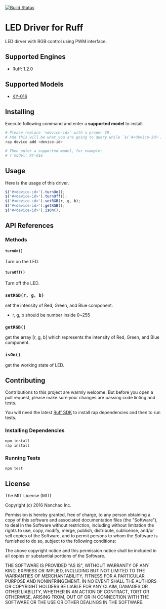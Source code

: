 [![Build Status](https://travis-ci.org/ruff-drivers/ky-016.svg)](https://travis-ci.org/ruff-drivers/ky-016)

# LED Driver for Ruff

LED dirver with RGB control using PWM interface.

## Supported Engines

* Ruff: 1.2.0

## Supported Models

- [KY-016](https://rap.ruff.io/devices/KY-016)

## Installing

Execute following command and enter a **supported model** to install.

```sh
# Please replace `<device-id>` with a proper ID.
# And this will be what you are going to query while `$('#<device-id>')`.
rap device add <device-id>

# Then enter a supported model, for example:
# ? model: KY-016
```

## Usage

Here is the usage of this driver.

```js
$('#<device-id>').turnOn();
$('#<device-id>').turnOff();
$('#<device-id>').setRGB(r, g, b);
$('#<device-id>').getRGB();
$('#<device-id>').isOn();
```

## API References

### Methods

#### `turnOn()`

Turn on the LED.

#### `turnOff()`

Turn off the LED.

### `setRGB(r, g, b)`

set the intensity of Red, Green, and Blue component.

- r, g, b should be number inside 0~255

### `getRGB()`
get the array [r, g, b] which represents the intensity of Red, Green, and Blue component.

### `isOn()`

get the working state of LED.

## Contributing

Contributions to this project are warmly welcome. But before you open a pull request, please make sure your changes are passing code linting and tests.

You will need the latest [Ruff SDK](https://ruff.io/) to install rap dependencies and then to run tests.

### Installing Dependencies

```sh
npm install
rap install
```

### Running Tests

```sh
npm test
```

## License

The MIT License (MIT)

Copyright (c) 2016 Nanchao Inc.

Permission is hereby granted, free of charge, to any person obtaining a copy of this software and associated documentation files (the "Software"), to deal in the Software without restriction, including without limitation the rights to use, copy, modify, merge, publish, distribute, sublicense, and/or sell copies of the Software, and to permit persons to whom the Software is furnished to do so, subject to the following conditions:

The above copyright notice and this permission notice shall be included in all copies or substantial portions of the Software.

THE SOFTWARE IS PROVIDED "AS IS", WITHOUT WARRANTY OF ANY KIND, EXPRESS OR IMPLIED, INCLUDING BUT NOT LIMITED TO THE WARRANTIES OF MERCHANTABILITY, FITNESS FOR A PARTICULAR PURPOSE AND NONINFRINGEMENT. IN NO EVENT SHALL THE AUTHORS OR COPYRIGHT HOLDERS BE LIABLE FOR ANY CLAIM, DAMAGES OR OTHER LIABILITY, WHETHER IN AN ACTION OF CONTRACT, TORT OR OTHERWISE, ARISING FROM, OUT OF OR IN CONNECTION WITH THE SOFTWARE OR THE USE OR OTHER DEALINGS IN THE SOFTWARE.
